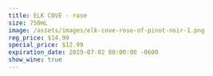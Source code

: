 ```yaml
---
title: ELK COVE - rose
size: 750mL
image: /assets/images/elk-cove-rose-of-pinot-noir-1.png
reg_price: $14.99
special_price: $12.99
expiration_date: 2019-07-02 00:00:00 -0600
show_wine: true
---
```


